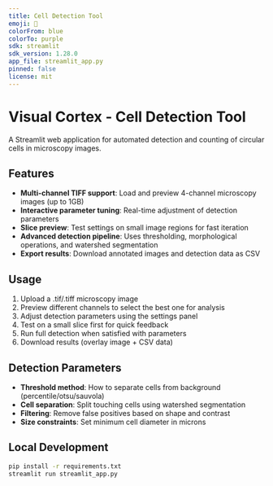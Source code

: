 ```yaml
---
title: Cell Detection Tool
emoji: 🔬
colorFrom: blue
colorTo: purple
sdk: streamlit
sdk_version: 1.28.0
app_file: streamlit_app.py
pinned: false
license: mit
---
```


# Visual Cortex - Cell Detection Tool

A Streamlit web application for automated detection and counting of circular cells in microscopy images.

## Features

- **Multi-channel TIFF support**: Load and preview 4-channel microscopy images (up to 1GB)
- **Interactive parameter tuning**: Real-time adjustment of detection parameters
- **Slice preview**: Test settings on small image regions for fast iteration
- **Advanced detection pipeline**: Uses thresholding, morphological operations, and watershed segmentation
- **Export results**: Download annotated images and detection data as CSV

## Usage

1. Upload a .tif/.tiff microscopy image
2. Preview different channels to select the best one for analysis
3. Adjust detection parameters using the settings panel
4. Test on a small slice first for quick feedback
5. Run full detection when satisfied with parameters
6. Download results (overlay image + CSV data)

## Detection Parameters

- **Threshold method**: How to separate cells from background (percentile/otsu/sauvola)
- **Cell separation**: Split touching cells using watershed segmentation
- **Filtering**: Remove false positives based on shape and contrast
- **Size constraints**: Set minimum cell diameter in microns

## Local Development

```bash
pip install -r requirements.txt
streamlit run streamlit_app.py
```